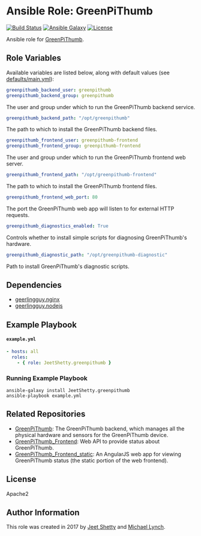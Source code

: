 # Ansible Role: GreenPiThumb

[![Build Status](https://travis-ci.org/JeetShetty/ansible-role-greenpithumb.svg?branch=master)](https://travis-ci.org/JeetShetty/ansible-role-greenpithumb)
[![Ansible Galaxy](https://img.shields.io/badge/ansible--galaxy-greenpithumb-blue.svg?style=flat-square)](https://galaxy.ansible.com/JeetShetty/greenpithumb)
[![License](http://img.shields.io/:license-apache-blue.svg?style=flat-square)](LICENSE)

Ansible role for [GreenPiThumb](https://github.com/JeetShetty/greenpithumb).

## Role Variables

Available variables are listed below, along with default values (see [defaults/main.yml](defaults/main.yml)):

```yaml
greenpithumb_backend_user: greenpithumb
greenpithumb_backend_group: greenpithumb
```

The user and group under which to run the GreenPiThumb backend service.

```yaml
greenpithumb_backend_path: "/opt/greenpithumb"
```

The path to which to install the GreenPiThumb backend files.

```yaml
greenpithumb_frontend_user: greenpithumb-frontend
greenpithumb_frontend_group: greenpithumb-frontend
```

The user and group under which to run the GreenPiThumb frontend web server.

```yaml
greenpithumb_frontend_path: "/opt/greenpithumb-frontend"
```

The path to which to install the GreenPiThumb frontend files.

```yaml
greenpithumb_frontend_web_port: 80
```

The port the GreenPiThumb web app will listen to for external HTTP requests.

```yaml
greenpithumb_diagnostics_enabled: True
```

Controls whether to install simple scripts for diagnosing GreenPiThumb's
hardware.

```yaml
greenpithumb_diagnostic_path: "/opt/greenpithumb-diagnostic"
```

Path to install GreenPiThumb's diagnostic scripts.

## Dependencies

* [geerlingguy.nginx](https://galaxy.ansible.com/geerlingguy/nginx/)
* [geerlingguy.nodejs](https://galaxy.ansible.com/geerlingguy/nodejs)

## Example Playbook

#### `example.yml`

```yaml
- hosts: all
  roles:
    - { role: JeetShetty.greenpithumb }
```

### Running Example Playbook

```shell
ansible-galaxy install JeetShetty.greenpithumb
ansible-playbook example.yml
```

## Related Repositories

* [GreenPiThumb](https://github.com/JeetShetty/GreenPiThumb): The GreenPiThumb backend, which manages all the physical hardware and sensors for the GreenPiThumb device.
* [GreenPiThumb_Frontend](https://github.com/JeetShetty/GreenPiThumb_Frontend): Web API to provide status about GreenPiThumb.
* [GreenPiThumb_Frontend_static](https://github.com/JeetShetty/GreenPiThumb_Frontend_static): An AngularJS web app for viewing GreenPiThumb status (the static portion of the web frontend).

## License

Apache2

## Author Information

This role was created in 2017 by [Jeet Shetty](https://github.com/JeetShetty) and [Michael Lynch](http://mtlynch.io).
